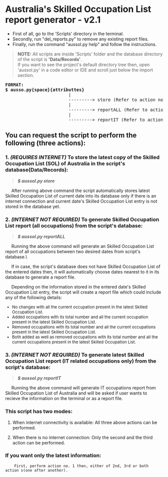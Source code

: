 # **Australia's Skilled Occupation List report generator - v2.1**


* First of all, go to the 'Scripts' directory in the terminal.
* Secondly, run "del_reports.py" to remove any existing report files.
* Finally, run the command "aussol.py help" and follow the instructions.

> **NOTE:**
All scripts are inside 'Scripts' folder and the database directory of the script is **'Data/Records'**.\
If you want to see the project's default directory tree then, open 'aussol.py' in a code editor or IDE and scroll just below the import section.

<pre>
<b>FORMAT:
$ ausso.py{space}{attributtes}</b>
                        |
				        ---------> store (Refer to action no. 1)
				        |
			            ---------> reportALL (Refer to action no. 2)
				        |
				        ---------> reportIT (Refer to action no. 3)
</pre>
## You can request the script to perform the following (three actions):

### 1. ***(REQUIRES INTERNET)*** To store the latest copy of the Skilled Occupation List (SOL) of Australia in the script's database(Data/Records):
	
> ***$ aussol.py store***

&nbsp;&nbsp;&nbsp;&nbsp;
After running above command the script automatically stores latest Skilled Occupation List of current date into its database only if there is an internet connection and current date's Skilled Occupation List entry is not stored in the database yet.
### 2. ***(INTERNET NOT REQUIRED)*** To generate Skilled Occupation List report (all occupations) from the script's database:

> ***$ aussol.py reportALL***

&nbsp;&nbsp;&nbsp;&nbsp;
Running the above command will generate an Skilled Occupation List report of all occupations between two desired dates from script's database.\

&nbsp;&nbsp;&nbsp;&nbsp;
If in case, the script's database does not have Skilled Occupation List of the entered dates then, it will automatically choose dates nearest to it in its database to generate a report file.
	
&nbsp;&nbsp;&nbsp;&nbsp;
Depending on the information stored in the entered date's Skilled Occupation List entry, the script will create a report file which could include any of the following details:\
<font size = "2">
* No changes with all the current occupation present in the latest Skilled Occupation List.
* Added occupations with its total number and all the current occupation present in the latest Skilled Occupation List.
* Removed occupations with its total number and all the current occupations present in the latest Skilled Occupation List.
* Both added as well as removed occupations with its total number and all the current occupations present in the latest Skilled Occupation List.
</font>

### 3. ***(INTERNET NOT REQUIRED)*** To generate latest Skilled Occupation List report (IT related occupations only) from the script's database:

> ***$ aussol.py reportIT***
		
&nbsp;&nbsp;&nbsp;&nbsp;
Running the above command will generate IT occupations report from Skilled Occupation List of Australia and will be asked if user wants to recieve the information on the terminal or as a report file.


### This script has two modes:
	
1. When internet connectivity is available:
		All three above actions can be performed.

2. When there is no internet connection:
		Only the second and the third action can be performed.	


### If you want only the latest information:
	
        First, perform action no. 1 then, either of 2nd, 3rd or both action s(one after another).
